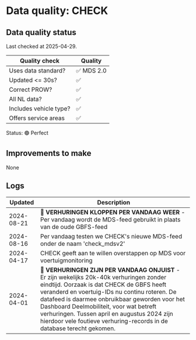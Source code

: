 # Data quality: CHECK

## Data quality status

Last checked at 2025-04-29.

| **Quality check**           | **Quality**
| --                          | --          |
| Uses data standard?         | ✅ MDS 2.0
| Updated <= 30s?             | ✅
| Correct PROW?               | ✅
| All NL data?                | ✅
| Includes vehicle type?      | ✅
| Offers service areas        | ✅

Status: 🟢 Perfect

## Improvements to make

None

## Logs

| Updated    | Description
| ----       | ---
| 2024-08-21 | 🎉 **VERHURINGEN KLOPPEN PER VANDAAG WEER** - Per vandaag wordt de MDS-feed gebruikt in plaats van de oude GBFS-feed
| 2024-08-16 | Per vandaag testen we CHECK's nieuwe MDS-feed onder de naam 'check_mdsv2'
| 2024-04-17 | CHECK geeft aan te willen overstappen op MDS voor voertuigmonitoring
| 2024-04-01 | 🐛 **VERHURINGEN ZIJN PER VANDAAG ONJUIST** - Er zijn wekelijks 20k-40k verhuringen zonder eindtijd. Oorzaak is dat CHECK de GBFS heeft veranderd en voertuig-IDs nu continu roteren. De datafeed is daarmee onbruikbaar geworden voor het Dashboard Deelmobiliteit, voor wat betreft verhuringen. Tussen april en augustus 2024 zijn hierdoor vele foutieve verhuring-records in de database terecht gekomen.

